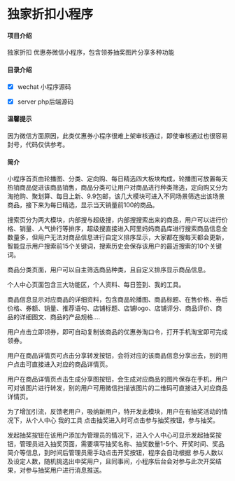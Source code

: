# 独家折扣小程序

#### 项目介绍
独家折扣 优惠券微信小程序，包含领券抽奖图片分享多种功能


#### 目录介绍
- [x] wechat   小程序源码

- [x] server    php后端源码

#### 温馨提示

因为微信方面原因，此类优惠券小程序很难上架审核通过，即使审核通过也很容易封号，代码仅供参考。


#### 简介


小程序首页由轮播图、分类、定向购、每日精选四大板块构成，轮播图可放置每天热销商品促进该商品销售，商品分类可让用户对商品进行种类筛选，定向购又分为淘抢购、聚划算、每日上新、9.9包邮，该几大模块可进入不同场景筛选出该场景商品，接下来为每日精选，显示当天销量前100的商品。

搜索页分为两大模块，内部搜与超级搜，内部搜搜索出来的商品，用户可以进行价格、销量、人气排行等排序，超级搜直接进入阿里妈妈商品库进行搜索商品信息全数量多，但用户无法对商品信息进行自定义排序显示，大家都在搜每天都会更新，智能显示用户搜索前15个关键词，搜索历史会保存该用户的最近搜索的10个关键词。

商品分类页面，用户可以自主筛选商品种类，且自定义排序显示商品信息。

个人中心页面包含三大功能区，个人资料、每日签到、我的工具。

商品信息显示对应商品的详细资料，包含商品轮播图、商品标题、在售价格、券后价格、券额、销量、推荐语句、店铺标题、店铺logo、店铺评分、商品评价、商品的详细图文、商品的产品规格....

用户点击立即领券，即可自动复制该商品的优惠券淘口令，打开手机淘宝即可完成领券。


用户在商品详情页可点击分享转发按钮，会将对应的该商品信息分享出去，别的用户点击可直接进入对应的商品详情页。

用户在商品详情页点击生成分享图按钮，会生成对应商品的图片保存在手机，用户可对该图片进行转发，别的用户可用微信扫描该图片的二维码可直接进入对应商品详情页。

为了增加引流，反馈老用户，吸纳新用户，特开发此模块，用户在有抽奖活动的情况下，从个人中心 我的工具 点击抽奖进入时可点击参与抽奖按钮，参与抽奖。


发起抽奖按钮在该用户添加为管理员的情况下，进入个人中心可显示发起抽奖按钮，管理员进入抽奖页面，需要填写抽奖名称、抽奖数量1-5个、开奖时间、奖品简介等信息，到时间后管理员需手动点击开奖按钮，程序会自动根据 参与人数以及设定人数，随机挑选出中奖用户，且同事间，小程序后台会对参与此次开奖结果，对参与抽奖用户进行消息推送。